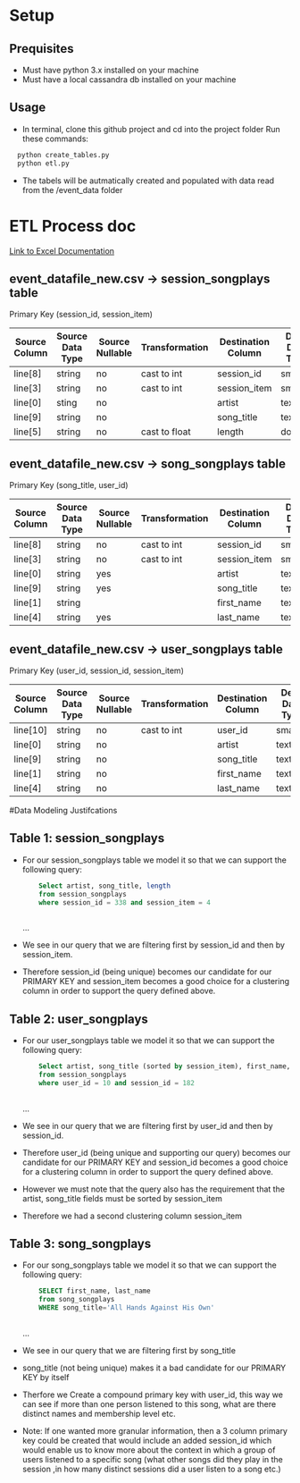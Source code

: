 # Setup
## Prequisites
   - Must have python 3.x installed on your machine
   - Must have a local cassandra db installed on your machine
  
## Usage
   - In terminal, clone this github project and cd into the project folder Run these commands:
``` bash
  python create_tables.py
  python etl.py
```
   - The tabels will be autmatically created and populated with data read from the /event_data folder

# ETL Process doc
[Link to Excel Documentation](https://drive.google.com/file/d/1_IZwSWhPAeW_wq6ALj1MqqDE287HL0ch/view?usp=sharing)

## event_datafile_new.csv -> session_songplays table

Primary Key (session_id, session_item)

| Source Column                                 	| Source Data Type 	| Source Nullable 	| Transformation 	| Destination Column       	| Dest. Data Type                                               	| Dest. Nullable 	|
|---------------------------------------------------|------------------	|-----------------	|----------------	|--------------------------	|---------------------------------------------------------------	|----------------	|
| line[8]                                       	| string           	| no              	| cast to int    	| session_id               	| smallint                                                      	| no             	|
| line[3]                                       	| string           	| no              	| cast to int    	| session_item             	| smallint                                                      	| no             	|
| line[0]                                       	| sting            	| no              	|                	| artist                   	| text                                                          	| no             	|
| line[9]                                       	| string           	| no              	|                	| song_title               	| text                                                          	| no             	|
| line[5]                                       	| string           	| no              	| cast to float  	| length                   	| double                                                        	| no             	|

## event_datafile_new.csv -> song_songplays table

Primary Key (song_title, user_id)

| Source Column                                 	| Source Data Type 	| Source Nullable 	| Transformation 	| Destination Column       	| Dest. Data Type                                               	| Dest. Nullable 	|
|---------------------------------------------------|------------------	|-----------------	|----------------	|--------------------------	|---------------------------------------------------------------	|----------------	|
| line[8]                                       	| string           	| no              	| cast to int    	| session_id               	| smallint                                                      	| NO             	|
| line[3]                                       	| string           	| no              	| cast to int    	| session_item             	| smallint                                                      	| NO             	|
| line[0]                                       	| string           	| yes             	|                	| artist                   	| text                                                          	| NO             	|
| line[9]                                       	| string           	| yes             	|                	| song_title               	| text                                                          	| NO             	|
| line[1]                                       	| string           	|                 	|                	| first_name               	| text                                                          	| NO             	|
| line[4]                                       	| string           	| yes             	|                	| last_name                	| text                                                          	| NO             	|

## event_datafile_new.csv -> user_songplays table

Primary Key (user_id, session_id, session_item)

| Source Column                                 	| Source Data Type 	| Source Nullable 	| Transformation 	| Destination Column       	| Dest. Data Type                                               	| Dest. Nullable 	|
|---------------------------------------------------|------------------	|-----------------	|----------------	|--------------------------	|---------------------------------------------------------------	|----------------	|
| line[10]                                      	| string           	| no              	| cast to int    	| user_id                  	| smallint                                                      	| NO             	|
| line[0]                                       	| string           	| no              	|                	| artist                   	| text                                                          	| NO             	|
| line[9]                                       	| string           	| no              	|                	| song_title               	| text                                                          	| NO             	|
| line[1]                                       	| string           	| no              	|                	| first_name               	| text                                                          	| NO             	|
| line[4]                                       	| string           	| no              	|                	| last_name                	| text                                                          	| NO             	|

#Data Modeling Justifcations
## Table 1: session_songplays

 - For our session_songplays table we model it so that we can support the following query:

    ``` sql
        Select artist, song_title, length
        from session_songplays
        where session_id = 338 and session_item = 4
        
    ```
    ...
 - We see in our query that we are filtering first by session_id and then by session_item.
 - Therefore session_id (being unique) becomes our candidate for our PRIMARY KEY and session_item becomes a good choice for a clustering column
   in order to support the query defined above.
   
## Table 2: user_songplays

 - For our user_songplays table we model it so that we can support the following query:

    ``` sql
        Select artist, song_title (sorted by session_item), first_name, last_name
        from session_songplays
        where user_id = 10 and session_id = 182
        
    ```
    ...
 - We see in our query that we are filtering first by user_id and then by session_id.
 - Therefore user_id (being unique and supporting our query) becomes our candidate for our PRIMARY KEY and session_id becomes a good choice 
   for a clustering column in order to support the query defined above.
 - However we must note that the query also has the requirement that the artist, song_title fields must be sorted by session_item 
 - Therefore we had a second clustering column session_item
 
## Table 3: song_songplays
 - For our song_songplays table we model it so that we can support the following query:

    ``` sql
        SELECT first_name, last_name 
        from song_songplays 
        WHERE song_title='All Hands Against His Own'
        
    ```
    ...
 - We see in our query that we are filtering first by song_title
 - song_title (not being unique) makes it a bad candidate for our PRIMARY KEY by itself
 - Therfore we Create a compound primary key with user_id, this way we can see if more than one person listened to this song, what are there
   distinct names and membership level etc.
 - Note: If one wanted more granular information, then a 3 column primary key could be created that would include an added session_id which would
   enable us to know more about the context in which a group of users listened to a specific song (what other songs did they play in the session
   ,in how many distinct sessions did a user listen to a song etc.)
